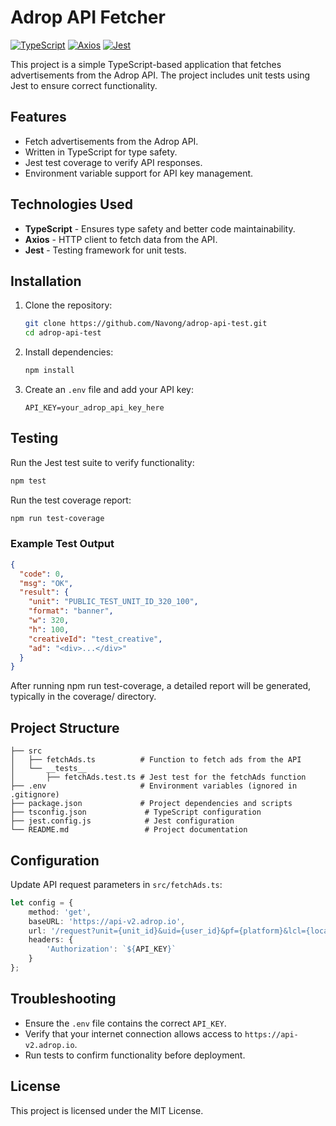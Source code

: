 
# Adrop API Fetcher

[![TypeScript](https://img.shields.io/badge/TypeScript-Latest-3178C6?style=flat&logo=typescript)](https://www.typescriptlang.org/)  [![Axios](https://img.shields.io/badge/Axios-0.27.2-5A29E4?style=flat&logo=axios)](https://axios-http.com/)  [![Jest](https://img.shields.io/badge/Jest-29.0.0-C21325?style=flat&logo=jest)](https://jestjs.io/)  


This project is a simple TypeScript-based application that fetches advertisements from the Adrop API. The project includes unit tests using Jest to ensure correct functionality.

## Features

- Fetch advertisements from the Adrop API.
- Written in TypeScript for type safety.
- Jest test coverage to verify API responses.
- Environment variable support for API key management.

## Technologies Used

- **TypeScript** - Ensures type safety and better code maintainability.
- **Axios** - HTTP client to fetch data from the API.
- **Jest** - Testing framework for unit tests.

## Installation

1. Clone the repository:

   ```bash
   git clone https://github.com/Navong/adrop-api-test.git
   cd adrop-api-test
   ```

2. Install dependencies:

   ```bash
   npm install
   ```

3. Create an `.env` file and add your API key:

   ```env
   API_KEY=your_adrop_api_key_here
   ```

## Testing

Run the Jest test suite to verify functionality:

```bash
npm test
```

Run the test coverage report:

```bash
npm run test-coverage
```

### Example Test Output

```json
{
  "code": 0,
  "msg": "OK",
  "result": {
    "unit": "PUBLIC_TEST_UNIT_ID_320_100",
    "format": "banner",
    "w": 320,
    "h": 100,
    "creativeId": "test_creative",
    "ad": "<div>...</div>"
  }
}
```
After running npm run test-coverage, a detailed report will be generated, typically in the coverage/ directory.

## Project Structure

```
├── src
│   ├── fetchAds.ts          # Function to fetch ads from the API
│   └── __tests__
│       ├── fetchAds.test.ts # Jest test for the fetchAds function
├── .env                     # Environment variables (ignored in .gitignore)
├── package.json             # Project dependencies and scripts
├── tsconfig.json             # TypeScript configuration
├── jest.config.js            # Jest configuration
└── README.md                 # Project documentation
```

## Configuration

Update API request parameters in `src/fetchAds.ts`:

```ts
let config = {
    method: 'get',
    baseURL: 'https://api-v2.adrop.io',
    url: '/request?unit={unit_id}&uid={user_id}&pf={platform}&lcl={locale}',
    headers: {
        'Authorization': `${API_KEY}`
    }
};
```

## Troubleshooting

- Ensure the `.env` file contains the correct `API_KEY`.
- Verify that your internet connection allows access to `https://api-v2.adrop.io`.
- Run tests to confirm functionality before deployment.

## License

This project is licensed under the MIT License.

